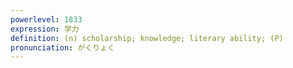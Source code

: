 ```yaml
---
powerlevel: 1833
expression: 学力
definition: (n) scholarship; knowledge; literary ability; (P)
pronunciation: がくりょく
---
```

